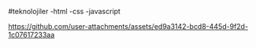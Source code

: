 #teknolojiler
-html
-css
-javascript

https://github.com/user-attachments/assets/ed9a3142-bcd8-445d-9f2d-1c07617233aa

